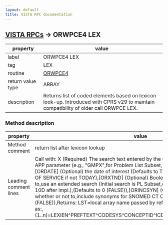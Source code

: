 ```yaml
---
layout: default
title: VISTA RPC documentation
---
```




## [VISTA RPCs](TableOfContent.md) &#8594; ORWPCE4 LEX 

 property | value 
--- | --- 
 label | ORWPCE4 LEX
 tag | LEX
 routine | [ORWPCE4](http://code.osehra.org/dox/Routine_ORWPCE4_source.html)
 return value type | ARRAY
 description | Returns list of coded elements based on lexicon look-up. Introduced with CPRS v29 to maintain compatibility of older call ORWPCE LEX.


### Method description

 property | value 
--- | --- 
 Method comment | return list after lexicon lookup
 Leading comment lines | Call with: X           (Required) The search text entered by the user,APP         (Required) The Lexicon APP parameter (e.g., "GMPX",for Problem List Subset, "10D" for ICD-10-CM, etc.,[ORDATE]    (Optional) the date of interest (Defaults to TODAY - should,be passed as DATE OF SERVICE if not TODAY),[ORXTND]    (Optional) Boolean flag specifying whether or not to,use an extended search (Initial search is PL Subset,of SCT, extended search is ICD (or 10D after impl.),(Defaults to 0 (FALSE)),[ORINCSYN]  (Optional) Boolean flag specifying whether or not to,include synonyms for SNOMED CT Concepts,(Defaults to 0 (FALSE)),Returns: LST=local array name passed by ref, which contains search result set as:,<lvn>(1..n)=LEXIEN^PREFTEXT^CODESYS^CONCEPTID^ICDVER^DESIGID^PARENTSUBSCRIPT